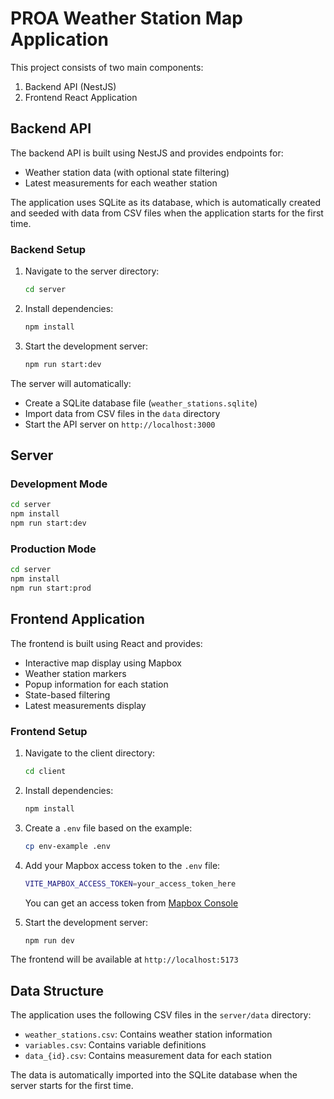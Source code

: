 # PROA Weather Station Map Application

This project consists of two main components:

1. Backend API (NestJS)
2. Frontend React Application

## Backend API

The backend API is built using NestJS and provides endpoints for:

- Weather station data (with optional state filtering)
- Latest measurements for each weather station

The application uses SQLite as its database, which is automatically created and seeded with data from CSV files when the application starts for the first time.

### Backend Setup

1. Navigate to the server directory:

   ```bash
   cd server
   ```

2. Install dependencies:

   ```bash
   npm install
   ```

3. Start the development server:

   ```bash
   npm run start:dev
   ```

The server will automatically:

- Create a SQLite database file (`weather_stations.sqlite`)
- Import data from CSV files in the `data` directory
- Start the API server on `http://localhost:3000`

## Server

### Development Mode

```bash
cd server
npm install
npm run start:dev
```

### Production Mode

```bash
cd server
npm install
npm run start:prod
```

## Frontend Application

The frontend is built using React and provides:

- Interactive map display using Mapbox
- Weather station markers
- Popup information for each station
- State-based filtering
- Latest measurements display

### Frontend Setup

1. Navigate to the client directory:

   ```bash
   cd client
   ```

2. Install dependencies:

   ```bash
   npm install
   ```

3. Create a `.env` file based on the example:

   ```bash
   cp env-example .env
   ```

4. Add your Mapbox access token to the `.env` file:

   ```bash
   VITE_MAPBOX_ACCESS_TOKEN=your_access_token_here
   ```

   You can get an access token from [Mapbox Console](https://console.mapbox.com/)

5. Start the development server:

   ```bash
   npm run dev
   ```

The frontend will be available at `http://localhost:5173`

## Data Structure

The application uses the following CSV files in the `server/data` directory:

- `weather_stations.csv`: Contains weather station information
- `variables.csv`: Contains variable definitions
- `data_{id}.csv`: Contains measurement data for each station

The data is automatically imported into the SQLite database when the server starts for the first time.
